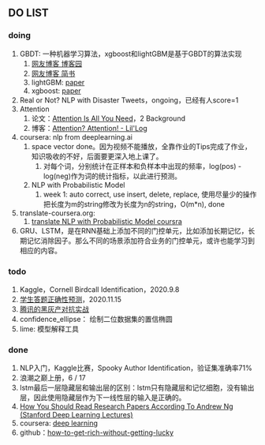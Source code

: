 ## DO LIST

### doing
1. GBDT: 一种机器学习算法，xgboost和lightGBM是基于GBDT的算法实现
   1. [网友博客 博客园](https://www.cnblogs.com/pinard/p/6140514.html)
   2. [网友博客 简书](https://www.jianshu.com/p/005a4e6ac775)
   3. lightGBM: [paper](https://papers.nips.cc/paper/6907-lightgbm-a-highly-efficient-gradient-boosting-decision-tree.pdf)
   4. xgboost: [paper](https://arxiv.org/pdf/1603.02754.pdf)
2. Real or Not? NLP with Disaster Tweets，ongoing，已经有人score=1
3. Attention
   1. 论文：[Attention Is All You Need](https://papers.nips.cc/paper/7181-attention-is-all-you-need.pdf)，2 Background
   2. 博客：[Attention? Attention! - Lil'Log](https://lilianweng.github.io/lil-log/2018/06/24/attention-attention.html)
4. coursera: nlp from deeplearning.ai
   1. space vector done。因为视频不能播放，全靠作业的Tips完成了作业，知识吸收的不好，后面要更深入地上课了。
      1. 对每个词，分别统计在正样本和负样本中出现的频率，log(pos) - log(neg)作为词的统计指标，以此进行预测。
   2. NLP with Probabilistic Model
      1. week 1: auto correct, use insert, delete, replace, 使用尽量少的操作把长度为m的string修改为长度为n的string，O(m*n), done
5. translate-coursera.org: 
   1. [translate NLP with Probabilistic Model coursra](https://translate-coursera.org/new_gtc/app/#/app/course_detail/LBkkbZLiEemsugp4Hlq9wA)
6. GRU、LSTM，是在RNN基础上添加不同的门控单元，比如添加长期记忆，长期记忆消除因子。那么不同的场景添加符合业务的门控单元，或许也能学习到相应的内容。
### todo
1. Kaggle，Cornell Birdcall Identification，2020.9.8
2. [学生答题正确性预测](https://www.biendata.xyz/competition/chaindream_mooccube_task2/)，2020.11.15
3. [腾讯的黑灰产对抗实战](https://mp.weixin.qq.com/s/JO4xbmGenjZnt_1tJBO4jA)
4. confidence_ellipse： 绘制二位数据集的置信椭圆
5. lime: 模型解释工具

### done
1. NLP入门，Kaggle比赛，Spooky Author Identification，验证集准确率71%
2. 浪潮之巅上册，6 / 17
3. lstm最后一层隐藏层和输出层的区别：lstm只有隐藏层和记忆细胞，没有输出层，因此使用隐藏层作为下一线性层的输入是正确的。
4. [How You Should Read Research Papers According To Andrew Ng (Stanford Deep Learning Lectures)](https://towardsdatascience.com/how-you-should-read-research-papers-according-to-andrew-ng-stanford-deep-learning-lectures-98ecbd3ccfb3)
5. coursera: [deep learning](https://www.coursera.org/learn/neural-networks-deep-learning/home/welcome)
6. github：[how-to-get-rich-without-getting-lucky](https://github.com/fat-garage/how-to-get-rich-without-getting-lucky)

